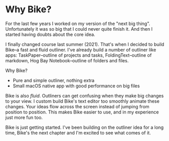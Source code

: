 # Why Bike?

For the last few years I worked on my version of the "next big thing". Unfortunately it was so big that I could never quite finish it. And then I started having doubts about the core idea.

I finally changed course last summer (2021). That's when I decided to build Bike–a fast and fluid outliner. I've already build a number of outliner like apps: TaskPaper–outline of projects and tasks, FoldingText–outline of markdown, Hog Bay Notebook–outline of folders and files.

Why Bike?

* Pure and simple outliner, nothing extra
* Small macOS native app with good performance on big files

Bike is also _fluid_. Outliners can get confusing when they make big changes to your view. I custom build Bike's text editor too smoothly animate these changes. Your ideas flow across the screen instead of jumping from position to position. This makes Bike easier to use, and in my experience just more fun too.

Bike is just getting started. I've been building on the outliner idea for a long time, Bike's the next chapter and I'm excited to see what comes of it.

